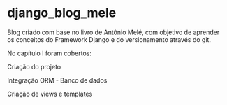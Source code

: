 # django_blog_mele

Blog criado com base no livro de Antônio Melé, com objetivo de
aprender os conceitos do Framework Django e do versionamento
através do git.

No capítulo I foram cobertos:

Criação do projeto

Integração ORM - Banco de dados

Criação de views e templates

